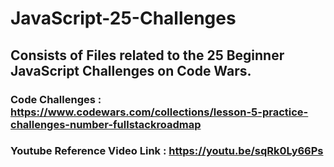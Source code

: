 # JavaScript-25-Challenges
## Consists of Files related to the 25 Beginner JavaScript Challenges on Code Wars.
### Code Challenges : https://www.codewars.com/collections/lesson-5-practice-challenges-number-fullstackroadmap
### Youtube Reference Video Link : https://youtu.be/sqRk0Ly66Ps
